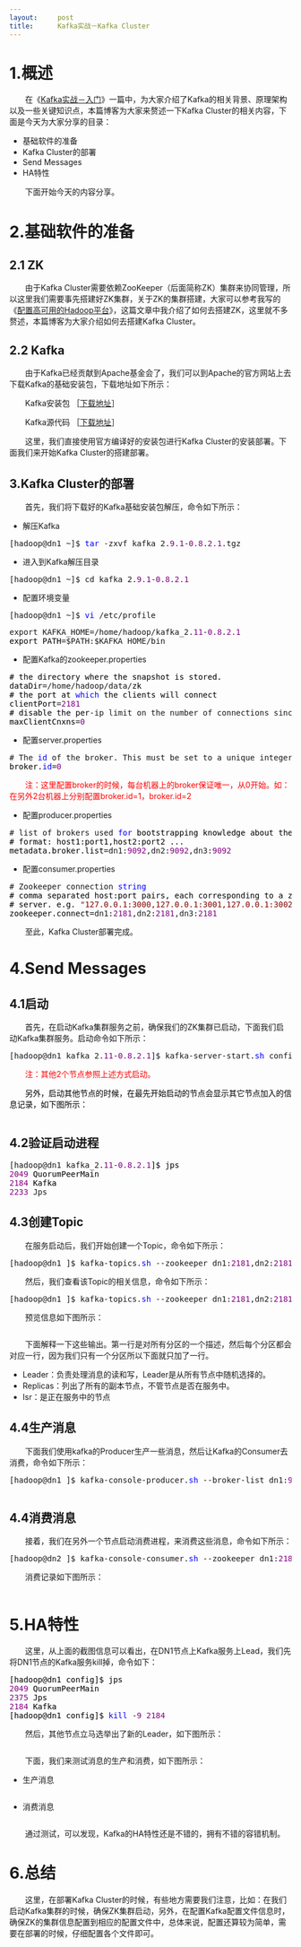 ```yaml
---
layout:     post
title:      Kafka实战－Kafka Cluster
---
```

<div id="article_content" class="article_content clearfix csdn-tracking-statistics" data-pid="blog" data-mod="popu_307" data-dsm="post">
								            <link rel="stylesheet" href="https://csdnimg.cn/release/phoenix/template/css/ck_htmledit_views-f76675cdea.css">
						<div class="htmledit_views" id="content_views">
                
<h1>1.概述</h1>
<p>　　在《<a id="homepage1_HomePageDays_ctl00_DayList_TitleUrl_0" class="postTitle2" href="http://www.cnblogs.com/smartloli/p/4530117.html" rel="nofollow">Kafka实战－入门</a>》一篇中，为大家介绍了Kafka的相关背景、原理架构以及一些关键知识点，本篇博客为大家来赘述一下Kafka Cluster的相关内容，下面是今天为大家分享的目录：</p>
<ul><li>基础软件的准备</li><li>Kafka Cluster的部署</li><li>Send Messages</li><li>HA特性</li></ul><p>　　下面开始今天的内容分享。</p>
<h1>2.基础软件的准备</h1>
<h2>2.1 ZK</h2>
<p>　　由于Kafka Cluster需要依赖ZooKeeper（后面简称ZK）集群来协同管理，所以这里我们需要事先搭建好ZK集群，关于ZK的集群搭建，大家可以参考我写的《<a id="cb_post_title_url" class="postTitle2" href="http://www.cnblogs.com/smartloli/p/4298430.html" rel="nofollow">配置高可用的Hadoop平台</a>》，这篇文章中我介绍了如何去搭建ZK，这里就不多赘述，本篇博客为大家介绍如何去搭建Kafka
 Cluster。</p>
<h2>2.2 Kafka</h2>
<p>　　由于Kafka已经贡献到Apache基金会了，我们可以到Apache的官方网站上去下载Kafka的基础安装包，下载地址如下所示：</p>
<p>　　Kafka安装包 ［<a href="http://apache.mirrors.ionfish.org/kafka/0.8.2.1/kafka_2.9.1-0.8.2.1.tgz" rel="nofollow">下载地址</a>］</p>
<p>　　Kafka源代码 ［<a href="http://mirror.nexcess.net/apache/kafka/0.8.2.1/kafka-0.8.2.1-src.tgz" rel="nofollow">下载地址</a>］</p>
<p>　　这里，我们直接使用官方编译好的安装包进行Kafka Cluster的安装部署。下面我们来开始Kafka Cluster的搭建部署。</p>
<h2>3.Kafka Cluster的部署</h2>
<p>　　首先，我们将下载好的Kafka基础安装包解压，命令如下所示：</p>
<ul><li>解压Kafka</li></ul><div class="cnblogs_code">
<pre>[hadoop@dn1 ~]$ <span style="color:#0000ff;">tar</span> -zxvf kafka_2.<span style="color:#800080;">9.1</span>-<span style="color:#800080;">0.8</span>.<span style="color:#800080;">2.1</span>.tgz</pre>
</div>
<ul><li>进入到Kafka解压目录</li></ul><div class="cnblogs_code">
<pre>[hadoop@dn1 ~]$ cd kafka_2.<span style="color:#800080;">9.1</span>-<span style="color:#800080;">0.8</span>.<span style="color:#800080;">2.1</span></pre>
</div>
<ul><li>配置环境变量</li></ul><div class="cnblogs_code">
<pre>[hadoop@dn1 ~]$ <span style="color:#0000ff;">vi</span> /etc/profile</pre>
</div>
<div class="cnblogs_code">
<pre>export KAFKA_HOME=/home/hadoop/kafka_2.<span style="color:#800080;">11</span>-<span style="color:#800080;">0.8</span>.<span style="color:#800080;">2.1</span><span style="color:#000000;">
export PATH</span>=$PATH:$KAFKA_HOME/bin</pre>
</div>
<ul><li>配置Kafka的zookeeper.properties </li></ul><div class="cnblogs_code">
<pre><span style="color:#000000;"># the directory where the snapshot is stored.
dataDir</span>=/home/hadoop/data/<span style="color:#000000;">zk
# the port at </span><span style="color:#0000ff;">which</span><span style="color:#000000;"> the clients will connect
clientPort</span>=<span style="color:#800080;">2181</span><span style="color:#000000;">
# disable the per</span>-ip limit on the number of connections since this is a non-<span style="color:#000000;">production config
maxClientCnxns</span>=<span style="color:#800080;">0</span></pre>
</div>
<ul><li class="p1">配置server.properties</li></ul><div class="cnblogs_code">
<pre># The <span style="color:#0000ff;">id</span> of the broker. This must be set to a unique integer <span style="color:#0000ff;">for</span><span style="color:#000000;"> each broker.
broker.</span><span style="color:#0000ff;">id</span>=<span style="color:#800080;">0</span></pre>
</div>
<p>　　<span style="color:#ff0000;">注：这里配置broker的时候，每台机器上的broker保证唯一，从0开始。如：在另外2台机器上分别配置broker.id=1，broker.id=2</span></p>
<ul><li class="p1">配置producer.properties</li></ul><div class="cnblogs_code">
<pre># list of brokers used <span style="color:#0000ff;">for</span><span style="color:#000000;"> bootstrapping knowledge about the rest of the cluster
# format: host1:port1,host2:port2 ...
metadata.broker.list</span>=dn1:<span style="color:#800080;">9092</span>,dn2:<span style="color:#800080;">9092</span>,dn3:<span style="color:#800080;">9092</span></pre>
</div>
<ul><li class="p1">配置consumer.properties</li></ul><div class="cnblogs_code">
<pre># Zookeeper connection <span style="color:#0000ff;">string</span><span style="color:#000000;">
# comma separated host:port pairs, each corresponding to a zk
# server. e.g. </span><span style="color:#800000;">"</span><span style="color:#800000;">127.0.0.1:3000,127.0.0.1:3001,127.0.0.1:3002</span><span style="color:#800000;">"</span><span style="color:#000000;">
zookeeper.connect</span>=dn1:<span style="color:#800080;">2181</span>,dn2:<span style="color:#800080;">2181</span>,dn3:<span style="color:#800080;">2181</span></pre>
</div>
<p>　　至此，Kafka Cluster部署完成。</p>
<h1>4.Send Messages</h1>
<h2>4.1启动</h2>
<p>　　首先，在启动Kafka集群服务之前，确保我们的ZK集群已启动，下面我们启动Kafka集群服务。启动命令如下所示：</p>
<div class="cnblogs_code">
<pre>[hadoop@dn1 kafka_2.<span style="color:#800080;">11</span>-<span style="color:#800080;">0.8</span>.<span style="color:#800080;">2.1</span>]$ kafka-server-start.<span style="color:#0000ff;">sh</span> config/server.properties &amp; </pre>
</div>
<p>　　<span style="color:#ff0000;">注：其他2个节点参照上述方式启动。</span></p>
<p><span style="color:#000000;">　　另外，启动其他节点的时候，在最先开始启动的节点会显示其它节点加入的信息记录，如下图所示：</span></p>
<p><img src="http://images0.cnblogs.com/blog2015/666745/201505/291132462195874.png" alt=""></p>
<h2>4.2验证启动进程</h2>
<div class="cnblogs_code">
<pre>[hadoop@dn1 kafka_2.<span style="color:#800080;">11</span>-<span style="color:#800080;">0.8</span>.<span style="color:#800080;">2.1</span><span style="color:#000000;">]$ jps
</span><span style="color:#800080;">2049</span><span style="color:#000000;"> QuorumPeerMain
</span><span style="color:#800080;">2184</span><span style="color:#000000;"> Kafka
</span><span style="color:#800080;">2233</span> Jps</pre>
</div>
<h2>4.3创建Topic</h2>
<p>　　在服务启动后，我们开始创建一个Topic，命令如下所示：</p>
<div class="cnblogs_code">
<pre>[hadoop@dn1 ]$ kafka-topics.<span style="color:#0000ff;">sh</span> --zookeeper dn1:<span style="color:#800080;">2181</span>,dn2:<span style="color:#800080;">2181</span>,dn3:<span style="color:#800080;">2181</span> --topic test1 --replication-factor <span style="color:#800080;">3</span> --partitions <span style="color:#800080;">1</span> --create</pre>
</div>
<p>　　然后，我们查看该Topic的相关信息，命令如下所示：</p>
<div class="cnblogs_code">
<pre>[hadoop@dn1 ]$ kafka-topics.<span style="color:#0000ff;">sh</span> --zookeeper dn1:<span style="color:#800080;">2181</span>,dn2:<span style="color:#800080;">2181</span>,dn3:<span style="color:#800080;">2181</span> --topic test1 --describe</pre>
</div>
<p>　　预览信息如下图所示：</p>
<p><img src="http://images0.cnblogs.com/blog2015/666745/201505/291138316732346.png" alt=""></p>
<p>　　下面解释一下这些输出。第一行是对所有分区的一个描述，然后每个分区都会对应一行，因为我们只有一个分区所以下面就只加了一行。</p>
<ul><li>Leader：负责处理消息的读和写，Leader是从所有节点中随机选择的。</li><li>Replicas：列出了所有的副本节点，不管节点是否在服务中。</li><li>Isr：是正在服务中的节点</li></ul><h2>4.4生产消息</h2>
<p>　　下面我们使用kafka的Producer生产一些消息，然后让Kafka的Consumer去消费，命令如下所示：</p>
<div class="cnblogs_code">
<pre>[hadoop@dn1 ]$ kafka-console-producer.<span style="color:#0000ff;">sh</span> --broker-list dn1:<span style="color:#800080;">9092</span>,dn2:<span style="color:#800080;">9092</span>,dn3:<span style="color:#800080;">9092</span> --topic test1</pre>
</div>
<p><img src="http://images0.cnblogs.com/blog2015/666745/201505/291145150943560.png" alt=""></p>
<h2>4.4消费消息</h2>
<p>　　接着，我们在另外一个节点启动消费进程，来消费这些消息，命令如下所示：</p>
<div class="cnblogs_code">
<pre>[hadoop@dn2 ]$ kafka-console-consumer.<span style="color:#0000ff;">sh</span> --zookeeper dn1:<span style="color:#800080;">2181</span>,dn2:<span style="color:#800080;">2181</span>,dn3:<span style="color:#800080;">2181</span> --from-beginning --topic test1</pre>
</div>
<p>　　消费记录如下图所示：</p>
<p><img src="http://images0.cnblogs.com/blog2015/666745/201505/291149134858122.png" alt=""></p>
<h1>5.HA特性</h1>
<p>　　这里，从上面的截图信息可以看出，在DN1节点上Kafka服务上Lead，我们先将DN1节点的Kafka服务kill掉，命令如下：</p>
<div class="cnblogs_code">
<pre><span style="color:#000000;">[hadoop@dn1 config]$ jps
</span><span style="color:#800080;">2049</span><span style="color:#000000;"> QuorumPeerMain
</span><span style="color:#800080;">2375</span><span style="color:#000000;"> Jps
</span><span style="color:#800080;">2184</span><span style="color:#000000;"> Kafka
[hadoop@dn1 config]$ </span><span style="color:#0000ff;">kill</span> -<span style="color:#800080;">9</span> <span style="color:#800080;">2184</span></pre>
</div>
<p>　　然后，其他节点立马选举出了新的Leader，如下图所示：</p>
<p><img src="http://images0.cnblogs.com/blog2015/666745/201505/291153298444242.png" alt=""></p>
<p>　　下面，我们来测试消息的生产和消费，如下图所示：</p>
<ul><li>生产消息</li></ul><p><img src="http://images0.cnblogs.com/blog2015/666745/201505/291155520944234.png" alt=""></p>
<ul><li>消费消息</li></ul><p><img src="http://images0.cnblogs.com/blog2015/666745/201505/291156060489629.png" alt=""></p>
<p>　　通过测试，可以发现，Kafka的HA特性还是不错的，拥有不错的容错机制。</p>
<h1>6.总结</h1>
<p>　　这里，在部署Kafka Cluster的时候，有些地方需要我们注意，比如：在我们启动Kafka集群的时候，确保ZK集群启动，另外，在配置Kafka配置文件信息时，确保ZK的集群信息配置到相应的配置文件中，总体来说，配置还算较为简单，需要在部署的时候，仔细配置各个文件即可。</p>
            </div>
                </div>
